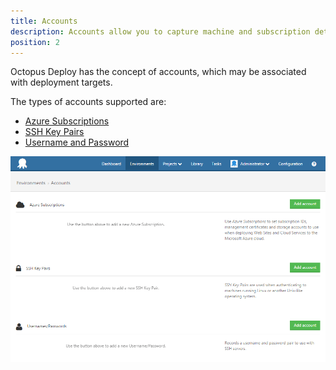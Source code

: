 ```yaml
---
title: Accounts
description: Accounts allow you to capture machine and subscription details used within your deployments.
position: 2
---
```


Octopus Deploy has the concept of accounts, which may be associated with deployment targets.

The types of accounts supported are:

- [Azure Subscriptions](/docs/key-concepts/environments/accounts/azure-subscription-account.md)
- [SSH Key Pairs](/docs/key-concepts/environments/accounts/ssh-key-pair.md)
- [Username and Password](/docs/key-concepts/environments/accounts/username-and-password.md)

![](accounts-summary.png "width=500")

